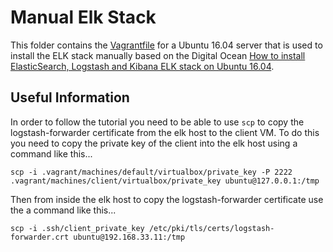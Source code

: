# Manual Elk Stack
This folder contains the [Vagrantfile](./Vagrantfile) for a Ubuntu 16.04 server that is used to install the ELK stack manually based on the Digital Ocean [How to install ElasticSearch, Logstash and Kibana ELK stack on Ubuntu 16.04](https://www.digitalocean.com/community/tutorials/how-to-install-elasticsearch-logstash-and-kibana-elk-stack-on-ubuntu-16-04).

## Useful Information
In order to follow the tutorial you need to be able to use ```scp``` to copy the logstash-forwarder certificate from the elk host to the client VM. To do this you need to copy the private key of the client into the elk host using a command like this...
```
scp -i .vagrant/machines/default/virtualbox/private_key -P 2222 .vagrant/machines/client/virtualbox/private_key ubuntu@127.0.0.1:/tmp
```
Then from inside the elk host to copy the logstash-forwarder certificate use the a command like this...
```
scp -i .ssh/client_private_key /etc/pki/tls/certs/logstash-forwarder.crt ubuntu@192.168.33.11:/tmp
```
